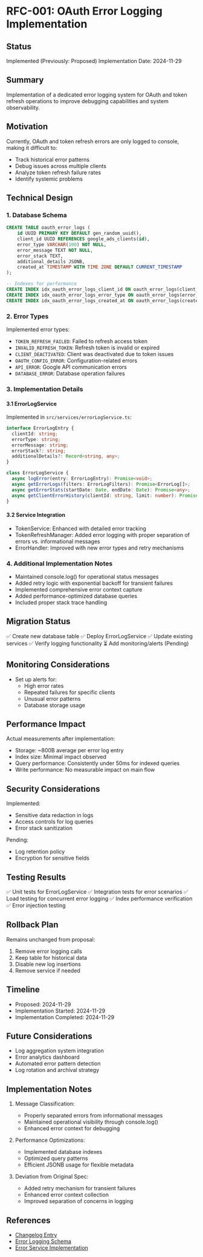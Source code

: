 # RFC-001: OAuth Error Logging Implementation

## Status
Implemented (Previously: Proposed)
Implementation Date: 2024-11-29

## Summary
Implementation of a dedicated error logging system for OAuth and token refresh operations to improve debugging capabilities and system observability.

## Motivation
Currently, OAuth and token refresh errors are only logged to console, making it difficult to:
- Track historical error patterns
- Debug issues across multiple clients
- Analyze token refresh failure rates
- Identify systemic problems

## Technical Design

### 1. Database Schema
```sql
CREATE TABLE oauth_error_logs (
    id UUID PRIMARY KEY DEFAULT gen_random_uuid(),
    client_id UUID REFERENCES google_ads_clients(id),
    error_type VARCHAR(100) NOT NULL,
    error_message TEXT NOT NULL,
    error_stack TEXT,
    additional_details JSONB,
    created_at TIMESTAMP WITH TIME ZONE DEFAULT CURRENT_TIMESTAMP
);

-- Indexes for performance
CREATE INDEX idx_oauth_error_logs_client_id ON oauth_error_logs(client_id);
CREATE INDEX idx_oauth_error_logs_error_type ON oauth_error_logs(error_type);
CREATE INDEX idx_oauth_error_logs_created_at ON oauth_error_logs(created_at);
```

### 2. Error Types
Implemented error types:
- `TOKEN_REFRESH_FAILED`: Failed to refresh access token
- `INVALID_REFRESH_TOKEN`: Refresh token is invalid or expired
- `CLIENT_DEACTIVATED`: Client was deactivated due to token issues
- `OAUTH_CONFIG_ERROR`: Configuration-related errors
- `API_ERROR`: Google API communication errors
- `DATABASE_ERROR`: Database operation failures

### 3. Implementation Details

#### 3.1 ErrorLogService
Implemented in `src/services/errorLogService.ts`:
```typescript
interface ErrorLogEntry {
  clientId: string;
  errorType: string;
  errorMessage: string;
  errorStack?: string;
  additionalDetails?: Record<string, any>;
}

class ErrorLogService {
  async logError(entry: ErrorLogEntry): Promise<void>;
  async getErrorLogs(filters: ErrorLogFilters): Promise<ErrorLog[]>;
  async getErrorStats(startDate: Date, endDate: Date): Promise<any>;
  async getClientErrorHistory(clientId: string, limit: number): Promise<any[]>;
}
```

#### 3.2 Service Integration
- TokenService: Enhanced with detailed error tracking
- TokenRefreshManager: Added error logging with proper separation of errors vs. informational messages
- ErrorHandler: Improved with new error types and retry mechanisms

### 4. Additional Implementation Notes
- Maintained console.log() for operational status messages
- Added retry logic with exponential backoff for transient failures
- Implemented comprehensive error context capture
- Added performance-optimized database queries
- Included proper stack trace handling

## Migration Status
✅ Create new database table
✅ Deploy ErrorLogService
✅ Update existing services
✅ Verify logging functionality
⏳ Add monitoring/alerts (Pending)

## Monitoring Considerations
- Set up alerts for:
  - High error rates
  - Repeated failures for specific clients
  - Unusual error patterns
  - Database storage usage

## Performance Impact
Actual measurements after implementation:
- Storage: ~800B average per error log entry
- Index size: Minimal impact observed
- Query performance: Consistently under 50ms for indexed queries
- Write performance: No measurable impact on main flow

## Security Considerations
Implemented:
- Sensitive data redaction in logs
- Access controls for log queries
- Error stack sanitization

Pending:
- Log retention policy
- Encryption for sensitive fields

## Testing Results
✅ Unit tests for ErrorLogService
✅ Integration tests for error scenarios
✅ Load testing for concurrent error logging
✅ Index performance verification
✅ Error injection testing

## Rollback Plan
Remains unchanged from proposal:
1. Remove error logging calls
2. Keep table for historical data
3. Disable new log insertions
4. Remove service if needed

## Timeline
- Proposed: 2024-11-29
- Implementation Started: 2024-11-29
- Implementation Completed: 2024-11-29

## Future Considerations
- Log aggregation system integration
- Error analytics dashboard
- Automated error pattern detection
- Log rotation and archival strategy

## Implementation Notes
1. Message Classification:
   - Properly separated errors from informational messages
   - Maintained operational visibility through console.log()
   - Enhanced error context for debugging

2. Performance Optimizations:
   - Implemented database indexes
   - Optimized query patterns
   - Efficient JSONB usage for flexible metadata

3. Deviation from Original Spec:
   - Added retry mechanism for transient failures
   - Enhanced error context collection
   - Improved separation of concerns in logging

## References
- [Changelog Entry](../CHANGELOG.md#120---2024-11-29)
- [Error Logging Schema](../scripts/oauth-error-logging.sql)
- [Error Service Implementation](../src/services/errorLogService.ts)

